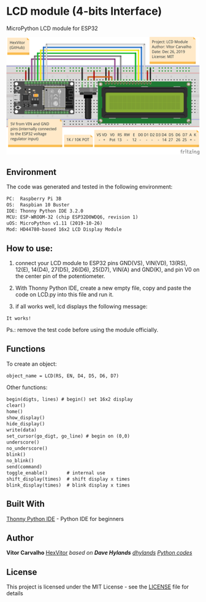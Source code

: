# LCD module (4-bits Interface)
MicroPython LCD module for ESP32
<p align = "center">
  <img src = "https://github.com/HexVitor/ESP32/blob/master/Media/LCD_4bits_connection_example.png" alt = "LCD 4bits connection example" />
</p>

## Environment

The code was generated and tested in the following environment:

```
PC:  Raspberry Pi 3B
OS:  Raspbian 10 Buster
IDE: Thonny Python IDE 3.2.0
MCU: ESP-WROOM-32 (chip ESP32D0WDQ6, revision 1)
uOS: MicroPython v1.11 (2019-10-26)
Mod: HD44780-based 16x2 LCD Display Module
```

## How to use:

1. connect your LCD module to ESP32 pins GND(VS), VIN(VD), 13(RS), 12(E), 14(D4), 27(D5), 26(D6), 25(D7), VIN(A) and GND(K), and pin V0 on the center pin of the potentiometer.

2. With Thonny Python IDE, create a new empty file, copy and paste the code on LCD.py into this file and run it.

3. if all works well, lcd displays the following message:
```
It works!
```

Ps.: remove the test code before using the module officially.

## Functions

To create an object:
```
object_name = LCD(RS, EN, D4, D5, D6, D7)
```

Other functions:
```
begin(digts, lines) # begin() set 16x2 display
clear()
home()
show_display()
hide_display()
write(data)
set_cursor(go_digt, go_line) # begin on (0,0)
underscore()
no_underscore()
blink()
no_blink()
send(command)
toggle_enable()       # internal use
shift_display(times)  # shift display x times
blink_display(times)  # blink display x times
```

## Built With

[Thonny Python IDE](https://thonny.org/) - Python IDE for beginners

## Author

**Vítor Carvalho** [HexVitor](https://github.com/HexVitor) *based on **Dave Hylands** [dhylands](https://github.com/dhylands)  [Python codes](https://github.com/dhylands/python_lcd)*

## License

This project is licensed under the MIT License - see the [LICENSE](LICENSE) file for details
